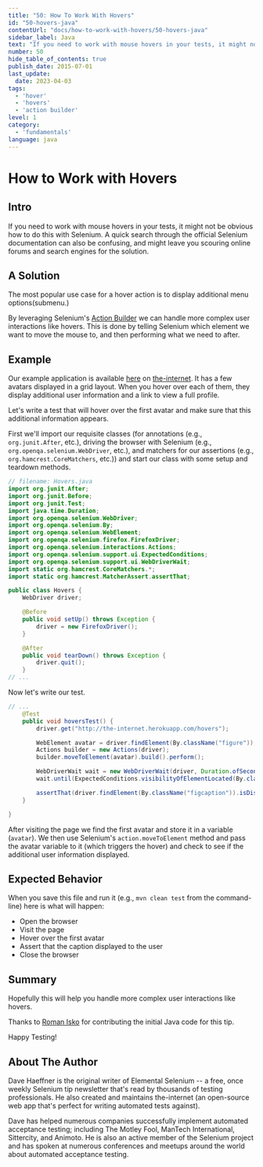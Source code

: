 ```yaml
---
title: "50: How To Work With Hovers"
id: "50-hovers-java"
contentUrl: "docs/how-to-work-with-hovers/50-hovers-java"
sidebar_label: Java
text: "If you need to work with mouse hovers in your tests, it might not be obvious how to do this with Selenium. A quick search through the official Selenium documentation can also be confusing, and might leave you scouring online forums and search engines for the solution."
number: 50
hide_table_of_contents: true
publish_date: 2015-07-01
last_update:
  date: 2023-04-03
tags:
  - 'hover'
  - 'hovers'
  - 'action builder'
level: 1
category:
  - 'fundamentals'
language: java
---
```


# How to Work with Hovers

## Intro

If you need to work with mouse hovers in your tests, it might not be obvious how to do this with Selenium. A quick search through the official Selenium documentation can also be confusing, and might leave you scouring online forums and search engines for the solution.

## A Solution

The most popular use case for a hover action is to display additional menu options(submenu.)

By leveraging Selenium's [Action Builder](https://seleniumhq.github.io/selenium/docs/api/java/org/openqa/selenium/interactions/Actions.html) we can handle more complex user interactions like hovers. This is done by telling Selenium which element we want to move the mouse to, and then performing what we need to after.

## Example

Our example application is available [here](http://the-internet.herokuapp.com/hovers) on [the-internet](http://github.com/tourdedave/the-internet). It has a few avatars displayed in a grid layout. When you hover over each of them, they display additional user information and a link to view a full profile.

Let's write a test that will hover over the first avatar and make sure that this additional information appears.

First we'll import our requisite classes (for annotations (e.g., `org.junit.After`, etc.), driving the browser with Selenium (e.g., `org.openqa.selenium.WebDriver`, etc.), and matchers for our assertions (e.g., `org.hamcrest.CoreMatchers`, etc.)) and start our class with some setup and teardown methods.

```java
// filename: Hovers.java
import org.junit.After;
import org.junit.Before;
import org.junit.Test;
import java.time.Duration;
import org.openqa.selenium.WebDriver;
import org.openqa.selenium.By;
import org.openqa.selenium.WebElement;
import org.openqa.selenium.firefox.FirefoxDriver;
import org.openqa.selenium.interactions.Actions;
import org.openqa.selenium.support.ui.ExpectedConditions;
import org.openqa.selenium.support.ui.WebDriverWait;
import static org.hamcrest.CoreMatchers.*;
import static org.hamcrest.MatcherAssert.assertThat;

public class Hovers {
    WebDriver driver;

    @Before
    public void setUp() throws Exception {
        driver = new FirefoxDriver();
    }

    @After
    public void tearDown() throws Exception {
        driver.quit();
    }
// ...
```

Now let's write our test.

```java
// ...
    @Test
    public void hoversTest() {
        driver.get("http://the-internet.herokuapp.com/hovers");

        WebElement avatar = driver.findElement(By.className("figure"));
        Actions builder = new Actions(driver);
        builder.moveToElement(avatar).build().perform();

        WebDriverWait wait = new WebDriverWait(driver, Duration.ofSeconds(5));
        wait.until(ExpectedConditions.visibilityOfElementLocated(By.className("figcaption")));

        assertThat(driver.findElement(By.className("figcaption")).isDisplayed(), is(Boolean.TRUE));
    }

}
```

After visiting the page we find the first avatar and store it in a variable (`avatar`). We then use Selenium's `action.moveToElement` method and pass the avatar variable to it (which triggers the hover) and check to see if the additional user information displayed.


## Expected Behavior

When you save this file and run it (e.g., `mvn clean test` from the command-line) here is what will happen:

+ Open the browser
+ Visit the page
+ Hover over the first avatar
+ Assert that the caption displayed to the user
+ Close the browser

## Summary

Hopefully this will help you handle more complex user interactions like hovers.

Thanks to [Roman Isko](https://github.com/RomanIsko) for contributing the initial Java code for this tip.

Happy Testing!

## About The Author

Dave Haeffner is the original writer of Elemental Selenium -- a free, once weekly Selenium tip newsletter that's read by thousands of testing professionals. He also created and maintains the-internet (an open-source web app that's perfect for writing automated tests against).

Dave has helped numerous companies successfully implement automated acceptance testing; including The Motley Fool, ManTech International, Sittercity, and Animoto. He is also an active member of the Selenium project and has spoken at numerous conferences and meetups around the world about automated acceptance testing.
